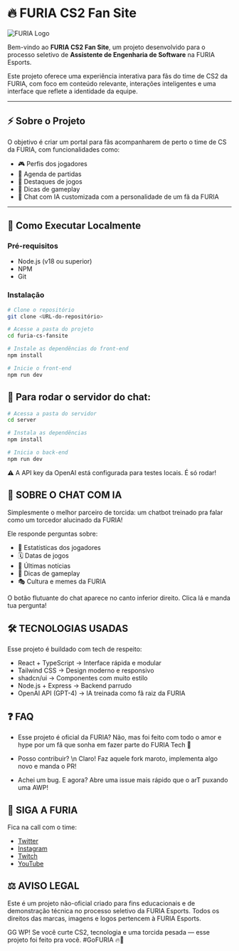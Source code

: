 # 🔥 FURIA CS2 Fan Site

![FURIA Logo](https://upload.wikimedia.org/wikipedia/pt/f/f9/Furia_Esports_logo.png)

Bem-vindo ao **FURIA CS2 Fan Site**, um projeto desenvolvido para o processo seletivo de **Assistente de Engenharia de Software** na FURIA Esports.

Este projeto oferece uma experiência interativa para fãs do time de CS2 da FURIA, com foco em conteúdo relevante, interações inteligentes e uma interface que reflete a identidade da equipe.

---

## ⚡ Sobre o Projeto

O objetivo é criar um portal para fãs acompanharem de perto o time de CS da FURIA, com funcionalidades como:

- 🎮 Perfis dos jogadores
- 📆 Agenda de partidas
- 🎥 Destaques de jogos
- 🎯 Dicas de gameplay
- 🤖 Chat com IA customizada com a personalidade de um fã da FURIA

---

## 🚀 Como Executar Localmente

### Pré-requisitos

- Node.js (v18 ou superior)
- NPM
- Git

### Instalação

```bash
# Clone o repositório
git clone <URL-do-repositório>

# Acesse a pasta do projeto
cd furia-cs-fansite

# Instale as dependências do front-end
npm install

# Inicie o front-end
npm run dev
```
## 🤖 Para rodar o servidor do chat:

```bash
# Acessa a pasta do servidor
cd server

# Instala as dependências
npm install

# Inicia o back-end
npm run dev
```
⚠️ A API key da OpenAI está configurada para testes locais. É só rodar!

## 🤖 SOBRE O CHAT COM IA
Simplesmente o melhor parceiro de torcida: um chatbot treinado pra falar como um torcedor alucinado da FURIA!

Ele responde perguntas sobre:

- 🧠 Estatísticas dos jogadores
- 🗓️ Datas de jogos
- 📰 Últimas notícias
- 🎯 Dicas de gameplay
- 🎭 Cultura e memes da FURIA

O botão flutuante do chat aparece no canto inferior direito. Clica lá e manda tua pergunta!

## 🛠️ TECNOLOGIAS USADAS
Esse projeto é buildado com tech de respeito:

- React + TypeScript → Interface rápida e modular
- Tailwind CSS → Design moderno e responsivo
- shadcn/ui → Componentes com muito estilo
- Node.js + Express → Backend parrudo
- OpenAI API (GPT-4) → IA treinada como fã raiz da FURIA

## ❓ FAQ
- Esse projeto é oficial da FURIA?
Não, mas foi feito com todo o amor e hype por um fã que sonha em fazer parte do FURIA Tech 🖤

- Posso contribuir? \n
Claro! Faz aquele fork maroto, implementa algo novo e manda o PR!

- Achei um bug. E agora?
Abre uma issue mais rápido que o arT puxando uma AWP!

## 📱 SIGA A FURIA
Fica na call com o time:

- [Twitter](https://twitter.com/FURIA)
- [Instagram](https://instagram.com/furiagg)
- [Twitch](https://twitch.tv/team/furia)
- [YouTube](https://www.youtube.com/@FURIAggCS)

## ⚖️ AVISO LEGAL
Este é um projeto não-oficial criado para fins educacionais e de demonstração técnica no processo seletivo da FURIA Esports.
Todos os direitos das marcas, imagens e logos pertencem à FURIA Esports.

GG WP! Se você curte CS2, tecnologia e uma torcida pesada — esse projeto foi feito pra você.
#GoFURIA 🔥👊
